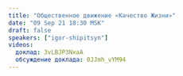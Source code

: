 ```yaml
---
title: "Общественное движение «Качество Жизни»"
date: "09 Sep 21 18:30 MSK"
draft: false
speakers: ["igor-shipitsyn"]
videos:
  доклад: 3vLBJP3NxaA
  обсуждение доклада: 0JJmh_vYM94
---
```

